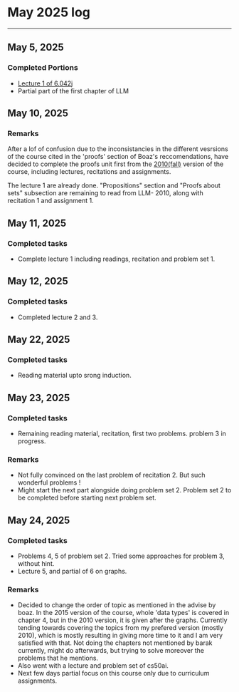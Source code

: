 # May 2025 log
---

## May 5, 2025

### Completed Portions 

- [Lecture 1 of 6.042j](https://youtu.be/L3LMbpZIKhQ?si=zZF57sicLo13GZUT)
- Partial part of the first chapter of LLM

## May 10, 2025

### Remarks

After a lof of confusion due to the inconsistancies in the different vesrsions of the course cited in the 'proofs' section of Boaz's reccomendations, have decided to complete the proofs unit first from the [2010(fall)](https://ocw.mit.edu/courses/6-042j-mathematics-for-computer-science-fall-2010/) version of the course, including lectures, recitations and assignments.

The lecture 1 are already done. "Propositions" section and "Proofs about sets" subsection are remaining to read from LLM- 2010, along with recitation 1 and assignment 1.

## May 11, 2025

### Completed tasks

- Complete lecture 1 including readings, recitation and problem set 1.

## May 12, 2025

### Completed tasks

- Completed lecture 2 and 3.

## May 22, 2025

### Completed tasks

- Reading material upto srong induction.

## May 23, 2025

### Completed tasks

- Remaining reading material, recitation, first two problems. problem 3 in progress.

### Remarks

- Not fully convinced on the last problem of recitation 2. But such wonderful problems !
- Might start the next part alongside doing problem set 2. Problem set 2 to be completed before starting next problem set.

## May 24, 2025

### Completed tasks

- Problems 4, 5 of problem set 2. Tried some approaches for problem 3, without hint.
- Lecture 5, and partial of 6 on graphs.

### Remarks

- Decided to change the order of topic as mentioned in the advise by boaz. In the 2015 version of the course, whole 'data types' is covered in chapter 4, but in the 2010 version, it is given after the graphs. Currently tending towards covering the topics from my prefered version (mostly 2010), which is mostly resulting in giving more time to it and I am very satisfied with that. Not doing the chapters not mentioned by barak currently, might do afterwards, but trying to solve moreover the problems that he mentions.
- Also went with a lecture and problem set of cs50ai.
- Next few days partial focus on this course only due to curriculum assignments.